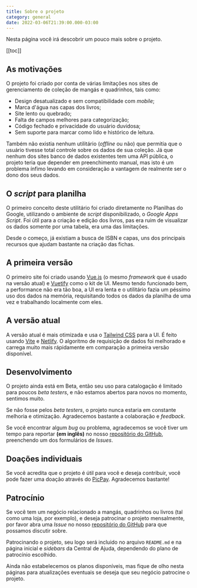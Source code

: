 ```yaml
---
title: Sobre o projeto
category: general
date: 2022-03-06T21:39:00.000-03:00
---
```


Nesta página você irá descobrir um pouco mais sobre o projeto.

[[toc]]

## As motivações

O projeto foi criado por conta de várias limitações nos sites de
gerenciamento de coleção de mangás e quadrinhos, tais como:

- Design desatualizado e sem compatibilidade com _mobile_;
- Marca d'água nas capas dos livros;
- Site lento ou quebrado;
- Falta de campos melhores para categorização;
- Código fechado e privacidade do usuário duvidosa;
- Sem suporte para marcar como lido e histórico de leitura.

Também não existia nenhum utilitário (_offline_ ou não) que permitia que
o usuário tivesse total controle sobre os dados de sua coleção. Já que 
nenhum dos sites banco de dados existentes tem uma API pública, o projeto
teria que depender em preenchimento manual, mas isto é um problema ínfimo
levando em consideração a vantagem de realmente ser o dono dos seus dados.

## O _script_ para planilha

O primeiro conceito deste utilitário foi criado diretamente no Planilhas
do Google, utilizando o ambiente de _script_ disponibilizado, o _Google
Apps Script_. Foi útil para a criação e edição dos livros, pas era ruim
de visualizar os dados somente por uma tabela, era uma das limitações.

Desde o começo, já existiam a busca de ISBN e capas, uns dos principais
recursos que ajudam bastante na criação das fichas.

## A primeira versão

O primeiro site foi criado usando [Vue.js] (o mesmo _framework_ que é
usado na versão atual) e [Vuetify] como o kit de UI. Mesmo tendo funcionado
bem, a performance não era tão boa, a UI era lenta e o utilitário fazia
um péssimo uso dos dados na memória, requisitando todos os dados da
planilha de uma vez e trabalhando localmente com eles.

[Vue.js]: https://vuejs.org/
[Vuetify]: https://vuetifyjs.com/

## A versão atual

A versão atual é mais otimizada e usa o [Tailwind CSS] para a UI.
É feito usando [Vite] e [Netlify]. O algoritmo de requisição de dados
foi melhorado e carrega muito mais rápidamente em comparação a primeira
versão disponível.

[Tailwind CSS]: https://tailwindcss.com/
[Vite]: https://vitejs.dev/
[Netlify]: https://www.netlify.com/

## Desenvolvimento

O projeto ainda está em Beta, então seu uso para catalogação é limitado
para poucos _beta testers_, e não estamos abertos para novos no momento,
sentimos muito.

Se não fosse pelos _beta testers_, o projeto nunca estaria em constante
melhoria e otimização. Agradecemos bastante a colaboração e _feedback_.

Se você encontrar algum _bug_ ou problema, agradecemos se você tiver
um tempo para reportar **(em inglês)** no nosso [repositório do GitHub],
preenchendo um dos formulários de _Issues_.

[repositório do GitHub]: https://github.com/alessandrojean/toshokan/issues/new/choose/

## Doações individuais

Se você acredita que o projeto é útil para você e deseja contribuir,
você pode fazer uma doação através do [PicPay]. Agradecemos bastante!

[PicPay]: https://app.picpay.com/user/alessandrojean

## Patrocínio

Se você tem um negócio relacionado a mangás, quadrinhos ou livros (tal
como uma loja, por exemplo), e deseja patrocinar o projeto mensalmente,
por favor abra uma _Issue_ no nosso [repositório do GitHub] para
que possamos discutir sobre.

Patrocinando o projeto, seu logo será incluido no arquivo `README.md`
e na página inicial e _sidebars_ da Central de Ajuda, dependendo
do plano de patrocínio escolhido.

Ainda não estabelecemos os planos disponíveis, mas fique de olho
nesta páginas para atualizações eventuais se deseja que seu
negócio patrocine o projeto.

[repositório do GitHub]: https://github.com/alessandrojean/toshokan/issues/new/choose/
